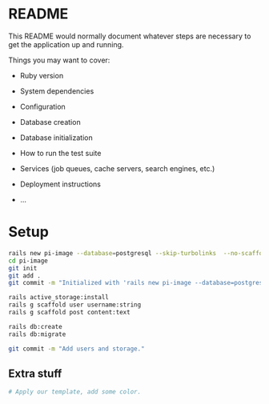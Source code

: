 # README

This README would normally document whatever steps are necessary to get the
application up and running.

Things you may want to cover:

* Ruby version

* System dependencies

* Configuration

* Database creation

* Database initialization

* How to run the test suite

* Services (job queues, cache servers, search engines, etc.)

* Deployment instructions

* ...

# Setup

```bash
rails new pi-image --database=postgresql --skip-turbolinks  --no-scaffold-stylesheet
cd pi-image
git init
git add .
git commit -m "Initialized with 'rails new pi-image --database=postgresql --skip-turbolinks  --no-scaffold-stylesheet'"

rails active_storage:install
rails g scaffold user username:string
rails g scaffold post content:text

rails db:create
rails db:migrate

git commit -m "Add users and storage."
```

## Extra stuff
```bash
# Apply our template, add some color.
```
